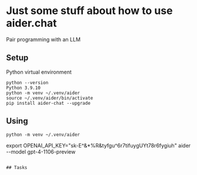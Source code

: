 # Just some stuff about how to use aider.chat

Pair programming with an LLM

## Setup
Python virtual environment

```
python --version
Python 3.9.10
python -m venv ~/.venv/aider
source ~/.venv/aider/bin/activate
pip install aider-chat --upgrade
```

## Using

```
python -m venv ~/.venv/aider

```
export OPENAI_API_KEY="sk-E^&*%R&tyfgu^6r7tifuygUYt78r6fygiuh"
aider --model gpt-4-1106-preview
```

## Tasks
